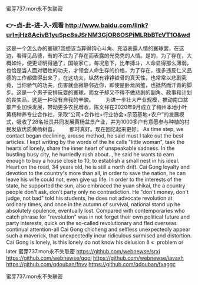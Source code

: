 
蜜芽737.mon永不失联密




### 👉-点-此-进-入-观看  http://www.baidu.com/link?url=jHz8AcivB1yuSpc8sJSrNM3GjOR6OSPiMLRbBTcVT1O&wd




这是一个怎么办的寰球?我想该当算得钩心斗角、充溢表露人情的寰球罢，在这边，看得见品德，有的不过为了存在而表露的光秃秃的人情。是的，为了存在，大概如许，便更证明得通了，国破家亡，每况愈下，比年搏斗，人命显得那么薄弱，也恰是当人面对牺牲的功夫，才领会人命生存的价格，为了存在，很多违反仁义品德的工作都做得出来了，在这功夫，纵然有铮铮铁骨的真天性，也常常以悲剧究竟，当你骄气的功夫，伤害就会寂静邻近你，即使是卧龙凤雏，也抵然而汗青的脚步。这是一个男子安排玩耍的寰球，而女子却又不得不做悲剧的副角、政事和计划的丧失品，这是一种没有自我的辛酸。
　　为进一步壮大产业规模，推动南口盆景产业加快发展，带动更多农民增收，陈文祥在2020年9月成立了梅州本地小叶黄杨种养专业合作社，采取“公司+合作社+行业协会+示范基地+农户”的发展模式，吸收了28名社员共同发展黄杨盆景产业，并为1000多户有意愿参与种植的村民发放优质黄杨树苗。
　　那时真好。现在回忆起来更好。
As time step, we contact began declining, arouse method, he said must I take out the best articles.
I kept writing by the words of the he calls "little woman", task the hearts of lonely, share the inner heart of unspeakable sadness.
In the bustling busy city, he hurriedly rush about.
, he said he wants to earn enough to buy a house close to 10, to establish a small nest in his ideal.
Heart on the road, 34 years old, he is still a north drift.
Cai Gong loyalty and devotion to the country's more than all, in order to save the nation, he can leave his wife could not, even give up life.
In order to the interests of the state, he supported the sun, also embraced the yuan shikai, the a country people don't ask, don't party only no contradiction.
He "don't money, don't judge, not bad" told his students, he does not advocate revolution at ordinary times, and once in the autumn of survival, national stand up he absolutely opulence, eventually lost.
Compared with contemporaries who catch phrase for "revolution" was in not forget their own political future and party interests, quick on the so-called revolutionary and fled overseas continual attention-all Cai Gong chicheng and selfless unexpectedly appear such a maverick, that unexpectedly incur ridiculous surmised and distortion.
Cai Gong is lonely, is this lonely do not know his delusion ð «  problem or later
蜜芽737.mon永不失联密 https://github.com/webnewse/srxj
https://github.com/webnewse/gqoi
https://github.com/webnewse/iavaxh
https://github.com/qdouban/fnvv
https://github.com/qdouban/fxaggc





蜜芽737.mon永不失联密
